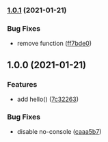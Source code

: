 ### [1.0.1](https://github.com/maxqy/config-template/compare/v1.0.0...v1.0.1) (2021-01-21)


### Bug Fixes

* remove function ([ff7bde0](https://github.com/maxqy/config-template/commit/ff7bde0f43535b5d7e3dd46d473ea2734ef64ce8))

## 1.0.0 (2021-01-21)


### Features

* add hello() ([7c32263](https://github.com/maxqy/config-template/commit/7c32263b8e8278b8992f4692708400f820a034dc))


### Bug Fixes

* disable no-console ([caaa5b7](https://github.com/maxqy/config-template/commit/caaa5b7a02c0269bbca6582d2f56fd75626907f5))
